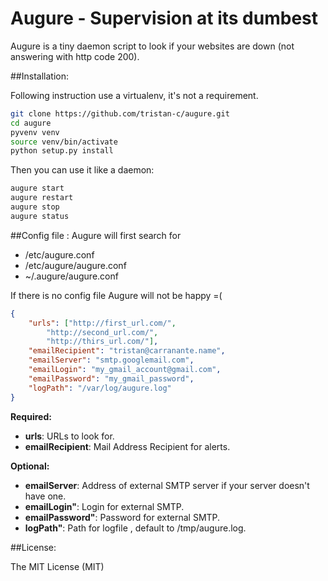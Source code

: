 Augure - Supervision at its dumbest
======

Augure is a tiny daemon script to look if your websites are down (not answering with http code 200).

##Installation:

Following instruction use a virtualenv, it's not a requirement.

```bash
git clone https://github.com/tristan-c/augure.git
cd augure
pyvenv venv
source venv/bin/activate
python setup.py install

```

Then you can use it like a daemon:

```bash
augure start
augure restart
augure stop
augure status
```

##Config file :
Augure will first search for 
* /etc/augure.conf
* /etc/augure/augure.conf
* ~/.augure/augure.conf

If there is no config file Augure will not be happy =(

```json
{
    "urls": ["http://first_url.com/",
        "http://second_url.com/",
        "http://thirs_url.com/"],
    "emailRecipient": "tristan@carranante.name",
    "emailServer": "smtp.googlemail.com",
    "emailLogin": "my_gmail_account@gmail.com",
    "emailPassword": "my_gmail_password",
    "logPath": "/var/log/augure.log"
}
```
**Required:**  
* **urls**: URLs to look for.  
* **emailRecipient**: Mail Address Recipient for alerts.  

**Optional:**  
* **emailServer**: Address of external SMTP server if your server doesn't have one.  
* **emailLogin"**: Login for external SMTP.  
* **emailPassword"**: Password for external SMTP.  
* **logPath"**: Path for logfile , default to /tmp/augure.log.

##License:

The MIT License (MIT)  
